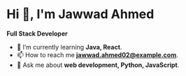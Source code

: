 # Hi 👋, I'm Jawwad Ahmed
**Full Stack Developer**

- 🌱 I’m currently learning **Java, React**.
- 📫 How to reach me **jawwad.ahmed02@example.com**.
- 💬 Ask me about **web development, Python, JavaScript**.

